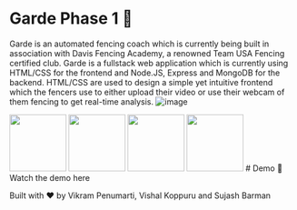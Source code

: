 # Garde Phase 1 🤺

Garde is an automated fencing coach which is currently being built in association with Davis Fencing Academy, a renowned Team USA Fencing certified club. Garde is a fullstack web application which is currently using HTML/CSS for the frontend and Node.JS, Express and MongoDB for the backend. HTML/CSS are used to design a simple yet intuitive frontend which the fencers use to either upload their video or use their webcam of them fencing to get real-time analysis.
![image](https://github.com/AggieSportsAnalytics/SAC_Fencing_Project/assets/54703353/b2170636-53cf-43e5-b905-5464ed582c85)

<img src="https://github.com/AggieSportsAnalytics/SAC_Fencing_Project/assets/54703353/b2170636-53cf-43e5-b905-5464ed582c85" width="100" height="100">
<img src="https://your-image-url.type" width="100" height="100">
<img src="https://your-image-url.type" width="100" height="100">
<img src="https://your-image-url.type" width="100" height="100">
# Demo 🎯
Watch the demo here

Built with ❤️ by Vikram Penumarti, Vishal Koppuru and Sujash Barman





